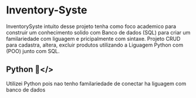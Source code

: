 # Inventory-Syste

InventorySyste intuito desse projeto tenha como foco academico para construir um conhecimento solido com Banco de dados (SQL) para criar um familariedade com liguagem e pricipalmente com sintaxe. Projeto CRUD para cadastra, altera, excluir produtos utilizando a Liguagem Python com (POO) junto com SQL.

## Python 🐍</>

Utilizei Python pois nao tenho familariedade de conectar ha liguagem com banco de dados                    